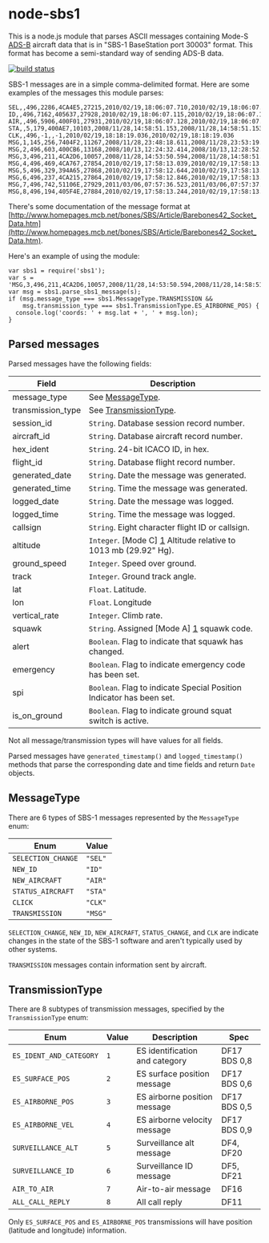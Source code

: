 node-sbs1
=========

This is a node.js module that parses ASCII messages containing Mode-S
[ADS-B](http://en.wikipedia.org/wiki/Automatic_dependent_surveillance-broadcast)
aircraft data that is in "SBS-1 BaseStation port 30003" format.  This
format has become a semi-standard way of sending ADS-B data.

[![build status](https://secure.travis-ci.org/wiseman/node-sbs1.png)](http://travis-ci.org/wiseman/node-sbs1)

SBS-1 messages are in a simple comma-delimited format.  Here are some
examples of the messages this module parses:

```
SEL,,496,2286,4CA4E5,27215,2010/02/19,18:06:07.710,2010/02/19,18:06:07.710,RYR1427
ID,,496,7162,405637,27928,2010/02/19,18:06:07.115,2010/02/19,18:06:07.115,EZY691A
AIR,,496,5906,400F01,27931,2010/02/19,18:06:07.128,2010/02/19,18:06:07.128
STA,,5,179,400AE7,10103,2008/11/28,14:58:51.153,2008/11/28,14:58:51.153,RM
CLK,,496,-1,,-1,2010/02/19,18:18:19.036,2010/02/19,18:18:19.036
MSG,1,145,256,7404F2,11267,2008/11/28,23:48:18.611,2008/11/28,23:53:19.161,RJA1118,,,,,,,,,,,
MSG,2,496,603,400CB6,13168,2008/10/13,12:24:32.414,2008/10/13,12:28:52.074,,,0,76.4,258.3,54.05735,-4.38826,,,,,,0
MSG,3,496,211,4CA2D6,10057,2008/11/28,14:53:50.594,2008/11/28,14:58:51.153,,37000,,,51.45735,-1.02826,,,0,0,0,0
MSG,4,496,469,4CA767,27854,2010/02/19,17:58:13.039,2010/02/19,17:58:13.368,,,288.6,103.2,,,-832,,,,,
MSG,5,496,329,394A65,27868,2010/02/19,17:58:12.644,2010/02/19,17:58:13.368,,10000,,,,,,,0,,0,0
MSG,6,496,237,4CA215,27864,2010/02/19,17:58:12.846,2010/02/19,17:58:13.368,,33325,,,,,,0271,0,0,0,0
MSG,7,496,742,51106E,27929,2011/03/06,07:57:36.523,2011/03/06,07:57:37.054,,3775,,,,,,,,,,0
MSG,8,496,194,405F4E,27884,2010/02/19,17:58:13.244,2010/02/19,17:58:13.368,,,,,,,,,,,,0
```

There's some documentation of the message format at
[http://www.homepages.mcb.net/bones/SBS/Article/Barebones42_Socket_Data.htm](http://www.homepages.mcb.net/bones/SBS/Article/Barebones42_Socket_Data.htm).

Here's an example of using the module:

```
var sbs1 = require('sbs1');
var s = 'MSG,3,496,211,4CA2D6,10057,2008/11/28,14:53:50.594,2008/11/28,14:58:51.153,,37000,,,51.45735,-1.02826,,,0,0,0,0';
var msg = sbs1.parse_sbs1_message(s);
if (msg.message_type === sbs1.MessageType.TRANSMISSION &&
    msg.transmission_type === sbs1.TransmissionType.ES_AIRBORNE_POS) {
  console.log('coords: ' + msg.lat + ', ' + msg.lon);
}
```

## Parsed messages

Parsed messages have the following fields:

|Field            |Description                                                          |
|-----------------|---------------------------------------------------------------------|
|message_type     |See [MessageType](#MessageType).                                     |
|transmission_type|See [TransmissionType](#TransmissionType).                           |
|session_id       |`String`. Database session record number.                            |
|aircraft_id      |`String`. Database aircraft record number.                           |
|hex_ident        |`String`. 24-bit ICACO ID, in hex.                                   |
|flight_id        |`String`. Database flight record number.                             |
|generated_date   |`String`. Date the message was generated.                            |
|generated_time   |`String`. Time the message was generated.                            |
|logged_date      |`String`. Date the message was logged.                               |
|logged_time      |`String`. Time the message was logged.                               |
|callsign         |`String`. Eight character flight ID or callsign.                     |
|altitude         |`Integer`. [Mode C] [1] Altitude relative to 1013 mb (29.92" Hg).    |
|ground_speed     |`Integer`. Speed over ground.                                        |
|track            |`Integer`. Ground track angle.                                       |
|lat              |`Float`. Latitude.                                                   |
|lon              |`Float`. Longitude                                                   |
|vertical_rate    |`Integer`. Climb rate.                                               |
|squawk           |`String`. Assigned [Mode A] [1] squawk code.                         |
|alert            |`Boolean`. Flag to indicate that squawk has changed.                 |
|emergency        |`Boolean`. Flag to indicate emergency code has been set.             |
|spi              |`Boolean`. Flag to indicate Special Position Indicator has been set. |
|is_on_ground     |`Boolean`. Flag to indicate ground squat switch is active.           |

[1]: http://en.wikipedia.org/wiki/Aviation_transponder_interrogation_modes#Mode_A_and_Mode_C

Not all message/transmission types will have values for all fields.

Parsed messages have `generated_timestamp()` and `logged_timestamp()`
methods that parse the corresponding date and time fields and return
`Date` objects.


## <a name="MessageType">MessageType</a>

There are 6 types of SBS-1 messages represented by the `MessageType` enum:

|Enum              |Value   |
|------------------|--------|
|`SELECTION_CHANGE`|`"SEL"` |
|`NEW_ID`          |`"ID"`  |
|`NEW_AIRCRAFT`    |`"AIR"` |
|`STATUS_AIRCRAFT` |`"STA"` |
|`CLICK`           |`"CLK"` |
|`TRANSMISSION`    |`"MSG"` |

`SELECTION_CHANGE`, `NEW_ID`, `NEW_AIRCRAFT`, `STATUS_CHANGE`, and
`CLK` are indicate changes in the state of the SBS-1 software and
aren't typically used by other systems.

`TRANSMISSION` messages contain information sent by aircraft.


## <a name="TransmissionType">TransmissionType</a>

There are 8 subtypes of transmission messages, specified by the
`TransmissionType` enum:

|Enum                   |Value|Description                    |Spec        |
|-----------------------|-----|-------------------------------|------------|
|`ES_IDENT_AND_CATEGORY`|`1`  |ES identification and category |DF17 BDS 0,8|
|`ES_SURFACE_POS`       |`2`  |ES surface position message    |DF17 BDS 0,6|
|`ES_AIRBORNE_POS`      |`3`  |ES airborne position message   |DF17 BDS 0,5|
|`ES_AIRBORNE_VEL`      |`4`  |ES airborne velocity message   |DF17 BDS 0,9|
|`SURVEILLANCE_ALT`     |`5`  |Surveillance alt message       |DF4, DF20   |
|`SURVEILLANCE_ID`      |`6`  |Surveillance ID message        |DF5, DF21   |
|`AIR_TO_AIR`           |`7`  |Air-to-air message             |DF16        |
|`ALL_CALL_REPLY`       |`8`  |All call reply                 |DF11        |

Only `ES_SURFACE_POS` and `ES_AIRBORNE_POS` transmissions will have
position (latitude and longitude) information.
